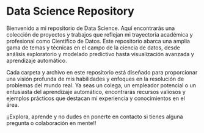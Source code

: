 # Data Science Repository

Bienvenido a mi repositorio de Data Science. Aquí encontrarás una colección de proyectos y trabajos que reflejan mi trayectoria académica y profesional como Científico de Datos. Este repositorio abarca una amplia gama de temas y técnicas en el campo de la ciencia de datos, desde análisis exploratorio y modelado predictivo hasta visualización avanzada y aprendizaje automático.

Cada carpeta y archivo en este repositorio está diseñado para proporcionar una visión profunda de mis habilidades y enfoques en la resolución de problemas del mundo real. Ya seas un colega, un empleador potencial o un entusiasta del aprendizaje automático, encontrarás recursos valiosos y ejemplos prácticos que destacan mi experiencia y conocimientos en el área.

¡¡Explora, aprende y no dudes en ponerte en contacto si tienes alguna pregunta o colaboración en mente!!
